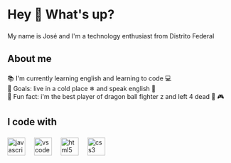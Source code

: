 <h1 align="left">Hey 👋 What's up?</h1>

###

<p align="left">My name is José and I'm a technology enthusiast from Distrito Federal</p>

###

<h2 align="left">About me</h2>

###

<p align="left">📚 I'm currently learning english and learning to code  💻 <br>🎯 Goals: live in a cold place ❄ and speak english 🚀<br>🎲 Fun fact: i'm the best player of dragon ball fighter z and left 4 dead 👾 🎮</p>

###

<h2 align="left">I code with</h2>

###

<div align="left">
  <img src="https://cdn.jsdelivr.net/gh/devicons/devicon/icons/javascript/javascript-original.svg" height="40" alt="javascript logo"  />
  <img width="12" />
  <img src="https://cdn.jsdelivr.net/gh/devicons/devicon/icons/vscode/vscode-original.svg" height="40" alt="vscode logo"  />
  <img width="12" />
  <img src="https://cdn.jsdelivr.net/gh/devicons/devicon/icons/html5/html5-original.svg" height="40" alt="html5 logo"  />
  <img width="12" />
  <img src="https://cdn.jsdelivr.net/gh/devicons/devicon/icons/css3/css3-original.svg" height="40" alt="css3 logo"  />
</div>

###
